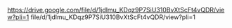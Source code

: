 https://drive.google.com/file/d/1jdlmu_KDqz9P7SiU310BvXtScFt4vQDR/view?pli=1
file/d/1jdlmu_KDqz9P7SiU310BvXtScFt4vQDR/view?pli=1
